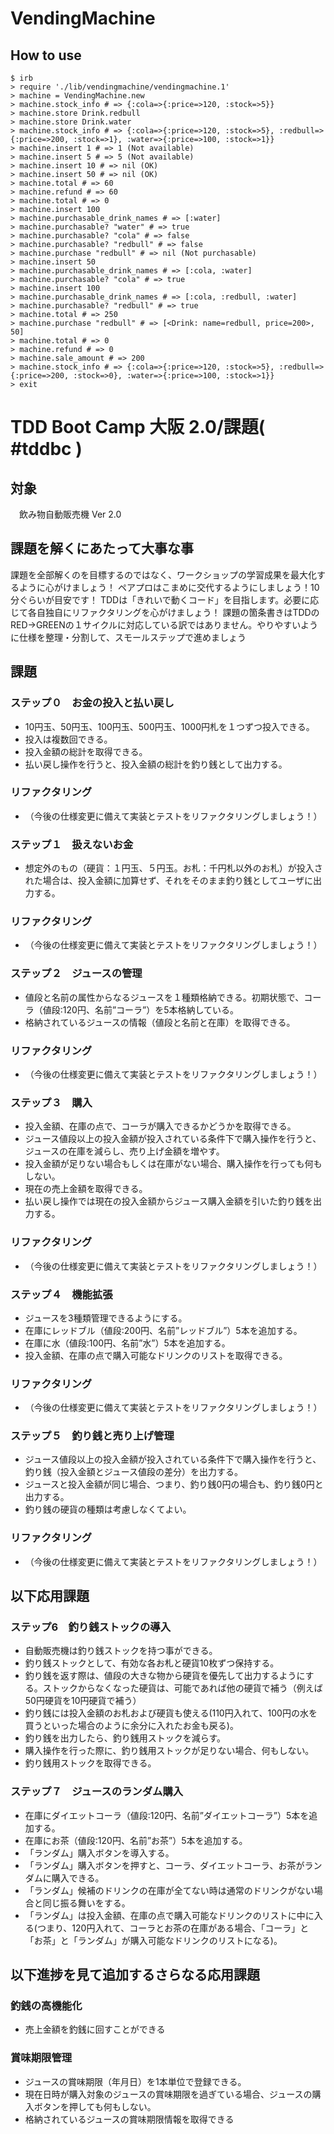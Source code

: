 # VendingMachine

## How to use

````
$ irb
> require './lib/vendingmachine/vendingmachine.1'
> machine = VendingMachine.new
> machine.stock_info # => {:cola=>{:price=>120, :stock=>5}}
> machine.store Drink.redbull
> machine.store Drink.water
> machine.stock_info # => {:cola=>{:price=>120, :stock=>5}, :redbull=>{:price=>200, :stock=>1}, :water=>{:price=>100, :stock=>1}}
> machine.insert 1 # => 1 (Not available)
> machine.insert 5 # => 5 (Not available)
> machine.insert 10 # => nil (OK)
> machine.insert 50 # => nil (OK)
> machine.total # => 60
> machine.refund # => 60
> machine.total # => 0
> machine.insert 100
> machine.purchasable_drink_names # => [:water]
> machine.purchasable? "water" # => true
> machine.purchasable? "cola" # => false
> machine.purchasable? "redbull" # => false
> machine.purchase "redbull" # => nil (Not purchasable)
> machine.insert 50
> machine.purchasable_drink_names # => [:cola, :water]
> machine.purchasable? "cola" # => true
> machine.insert 100
> machine.purchasable_drink_names # => [:cola, :redbull, :water]
> machine.purchasable? "redbull" # => true
> machine.total # => 250
> machine.purchase "redbull" # => [<Drink: name=redbull, price=200>, 50]
> machine.total # => 0
> machine.refund # => 0
> machine.sale_amount # => 200
> machine.stock_info # => {:cola=>{:price=>120, :stock=>5}, :redbull=>{:price=>200, :stock=>0}, :water=>{:price=>100, :stock=>1}}
> exit
````

# TDD Boot Camp 大阪 2.0/課題( #tddbc )

## 対象
　飲み物自動販売機 Ver 2.0

## 課題を解くにあたって大事な事
課題を全部解くのを目標するのではなく、ワークショップの学習成果を最大化するように心がけましょう！
ペアプロはこまめに交代するようにしましょう！10分ぐらいが目安です！
TDDは「きれいで動くコード」を目指します。必要に応じて各自独自にリファクタリングを心がけましょう！
課題の箇条書きはTDDのRED->GREENの１サイクルに対応している訳ではありません。やりやすいように仕様を整理・分割して、スモールステップで進めましょう

## 課題
### ステップ０　お金の投入と払い戻し
- 10円玉、50円玉、100円玉、500円玉、1000円札を１つずつ投入できる。
- 投入は複数回できる。
- 投入金額の総計を取得できる。
- 払い戻し操作を行うと、投入金額の総計を釣り銭として出力する。

### リファクタリング
- （今後の仕様変更に備えて実装とテストをリファクタリングしましょう！）

### ステップ１　扱えないお金
- 想定外のもの（硬貨：１円玉、５円玉。お札：千円札以外のお札）が投入された場合は、投入金額に加算せず、それをそのまま釣り銭としてユーザに出力する。

### リファクタリング
- （今後の仕様変更に備えて実装とテストをリファクタリングしましょう！）

### ステップ２　ジュースの管理
- 値段と名前の属性からなるジュースを１種類格納できる。初期状態で、コーラ（値段:120円、名前”コーラ”）を5本格納している。
- 格納されているジュースの情報（値段と名前と在庫）を取得できる。

### リファクタリング
- （今後の仕様変更に備えて実装とテストをリファクタリングしましょう！）

### ステップ３　購入
- 投入金額、在庫の点で、コーラが購入できるかどうかを取得できる。
- ジュース値段以上の投入金額が投入されている条件下で購入操作を行うと、ジュースの在庫を減らし、売り上げ金額を増やす。
- 投入金額が足りない場合もしくは在庫がない場合、購入操作を行っても何もしない。
- 現在の売上金額を取得できる。
- 払い戻し操作では現在の投入金額からジュース購入金額を引いた釣り銭を出力する。

### リファクタリング
- （今後の仕様変更に備えて実装とテストをリファクタリングしましょう！）

### ステップ４　機能拡張
- ジュースを3種類管理できるようにする。
- 在庫にレッドブル（値段:200円、名前”レッドブル”）5本を追加する。
- 在庫に水（値段:100円、名前”水”）5本を追加する。
- 投入金額、在庫の点で購入可能なドリンクのリストを取得できる。

### リファクタリング
- （今後の仕様変更に備えて実装とテストをリファクタリングしましょう！）

### ステップ５　釣り銭と売り上げ管理
- ジュース値段以上の投入金額が投入されている条件下で購入操作を行うと、釣り銭（投入金額とジュース値段の差分）を出力する。
- ジュースと投入金額が同じ場合、つまり、釣り銭0円の場合も、釣り銭0円と出力する。
- 釣り銭の硬貨の種類は考慮しなくてよい。

### リファクタリング
- （今後の仕様変更に備えて実装とテストをリファクタリングしましょう！）

## 以下応用課題
### ステップ6　釣り銭ストックの導入
- 自動販売機は釣り銭ストックを持つ事ができる。
- 釣り銭ストックとして、有効な各お札と硬貨10枚ずつ保持する。
- 釣り銭を返す際は、値段の大きな物から硬貨を優先して出力するようにする。ストックからなくなった硬貨は、可能であれば他の硬貨で補う（例えば50円硬貨を10円硬貨で補う）
- 釣り銭には投入金額のお札および硬貨も使える(110円入れて、100円の水を買うといった場合のように余分に入れたお金も戻る)。
- 釣り銭を出力したら、釣り銭用ストックを減らす。
- 購入操作を行った際に、釣り銭用ストックが足りない場合、何もしない。
- 釣り銭用ストックを取得できる。

### ステップ７　ジュースのランダム購入
- 在庫にダイエットコーラ（値段:120円、名前”ダイエットコーラ”）5本を追加する。
- 在庫にお茶（値段:120円、名前”お茶”）5本を追加する。
- 「ランダム」購入ボタンを導入する。
- 「ランダム」購入ボタンを押すと、コーラ、ダイエットコーラ、お茶がランダムに購入できる。
- 「ランダム」候補のドリンクの在庫が全てない時は通常のドリンクがない場合と同じ振る舞いをする。
- 「ランダム」は投入金額、在庫の点で購入可能なドリンクのリストに中に入る(つまり、120円入れて、コーラとお茶の在庫がある場合、「コーラ」と「お茶」と「ランダム」が購入可能なドリンクのリストになる)。

## 以下進捗を見て追加するさらなる応用課題
### 釣銭の高機能化
- 売上金額を釣銭に回すことができる

### 賞味期限管理
- ジュースの賞味期限（年月日）を1本単位で登録できる。
- 現在日時が購入対象のジュースの賞味期限を過ぎている場合、ジュースの購入ボタンを押しても何もしない。
- 格納されているジュースの賞味期限情報を取得できる